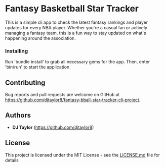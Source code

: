  # Fantasy Basketball Star Tracker

This is a simple cli app to check the latest fantasy rankings and player updates for every NBA player. Whether you're a casual fan or actively managing a fantasy team, this is a fun way to stay updated on what's happening around the association.

### Installing

Run 'bundle install' to grab all necessary gems for the app. Then, enter 'bin/run' to start the application.

## Contributing

Bug reports and pull requests are welcome on GitHub at https://github.com/djtaylor8/fantasy-bball-star-tracker-cli-project. 

## Authors

* **DJ Taylor** (https://github.com/djtaylor8)

## License

This project is licensed under the MIT License - see the [LICENSE.md](LICENSE.md) file for details
